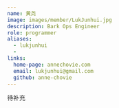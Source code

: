 ```yaml
---
name: 黄尧
image: images/member/LukJunhui.jpg
description: Bark Ops Engineer
role: programmer
aliases:
  - lukjunhui
  - 
links:
  home-page: annechovie.com
  email: lukjunhui@gmail.com
  github: anne-chovie
---
```


待补充
